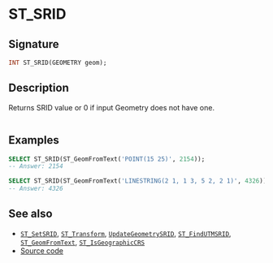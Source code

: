 # ST_SRID

## Signature

```sql
INT ST_SRID(GEOMETRY geom);
```

## Description

Returns SRID value or 0 if input Geometry does not have one.

```{include} sfs-1-2-1.md
```

## Examples

```sql
SELECT ST_SRID(ST_GeomFromText('POINT(15 25)', 2154));
-- Answer: 2154
```

```sql
SELECT ST_SRID(ST_GeomFromText('LINESTRING(2 1, 1 3, 5 2, 2 1)', 4326));
-- Answer: 4326
```

## See also

* [`ST_SetSRID`](../ST_SetSRID), [`ST_Transform`](../ST_Transform), [`UpdateGeometrySRID`](../UpdateGeometrySRID), [`ST_FindUTMSRID`](../ST_FindUTMSRID), [`ST_GeomFromText`](../ST_GeomFromText), [`ST_IsGeographicCRS`](../ST_IsGeographicCRS)
* <a href="https://github.com/orbisgis/h2gis/blob/master/h2gis-functions/src/main/java/org/h2gis/functions/spatial/properties/ST_SRID.java" target="_blank">Source code</a>